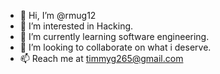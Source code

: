 - 👋 Hi, I’m @rmug12
- 👀 I’m interested in Hacking. 
- 🌱 I’m currently learning software engineering. 
- 💞️ I’m looking to collaborate on what i deserve. 
- 📫 Reach me at timmyg265@gmail.com 

<!---
rmug12/rmug12 is a ✨ special ✨ repository because its `README.md` (this file) appears on your GitHub profile.
You can click the Preview link to take a look at your changes.
--->
